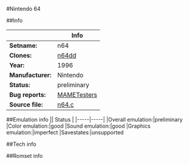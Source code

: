 #Nintendo 64

##Info

||Info|
|-----|-----|
|**Setname:**|n64
|**Clones:**|[n64dd](n64dd.md)
|**Year:**|1996
|**Manufacturer:**|Nintendo
|**Status:**|preliminary
|**Bug reports:**|[MAMETesters](http://mametesters.org/view_all_set.php?type=1&temporary=y&search=n64.c)
|**Source file:**|[n64.c](https://github.com/mamedev/mame/blob/master/src/mess/drivers/n64.c)

##Emulation info
|| Status |
|-----|-----|
|Overall emulation:|preliminary
|Color emulation:|good
|Sound emulation:|good
|Graphics emulation:|imperfect
|Savestates:|unsupported

##Tech info

##Romset info

<!--- START OF EDITED COMMENT DO NOT TOUCH TEXT ABOVE-->
